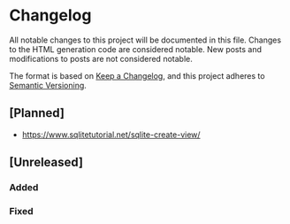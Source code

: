 # Changelog

All notable changes to this project will be documented in this file.
Changes to the HTML generation code are considered notable. New posts and
modifications to posts are not considered notable.

The format is based on [Keep a Changelog](https://keepachangelog.com/en/1.0.0/),
and this project adheres to [Semantic Versioning](https://semver.org/spec/v2.0.0.html).

## [Planned]

- https://www.sqlitetutorial.net/sqlite-create-view/

## [Unreleased]

### Added

### Fixed
